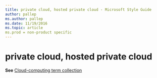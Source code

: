 ```yaml
---
title: private cloud, hosted private cloud - Microsoft Style Guide
author: pallep
ms.author: pallep
ms.date: 11/19/2016
ms.topic: article
ms.prod = non-product specific
---
```


# private cloud, hosted private cloud

**See** [Cloud-computing term collection](/style-guide/a-z-word-list-term-collections/term-collections/cloud-computing-terms)
